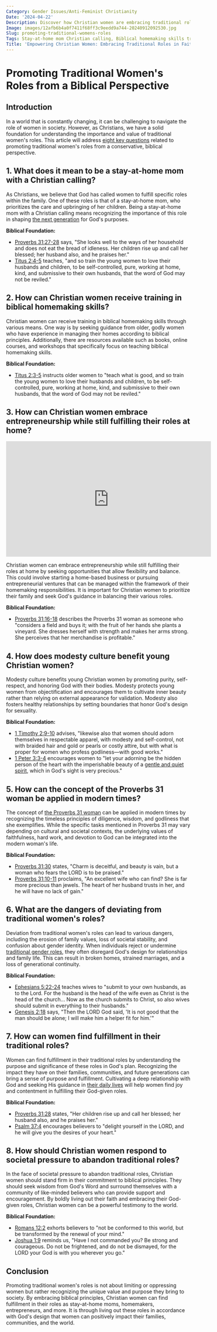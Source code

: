 ```yaml
---
Category: Gender Issues/Anti-Feminist Christianity
Date: '2024-04-22'
Description: Discover how Christian women are embracing traditional roles through Biblical teachings, homemaking skills, entrepreneurship, and modesty in today's society. Explore the modern application of Proverbs 31 woman ideals.
Image: images/12afb6b4a0f7411f68ff3c9eedd9a744-20240912092530.jpg
Slug: promoting-traditional-womens-roles
Tags: Stay-at-home mom Christian calling, Biblical homemaking skills training, Christian women entrepreneurship home, Modesty culture young Christian women, Proverbs 31 woman modern application
Title: 'Empowering Christian Women: Embracing Traditional Roles in Faith'
---
```


# Promoting Traditional Women's Roles from a Biblical Perspective

## Introduction

In a world that is constantly changing, it can be challenging to navigate the role of women in society. However, as Christians, we have a solid foundation for understanding the importance and value of traditional women's roles. This article will address [eight key questions](/resisting-secular-influence) related to promoting traditional women's roles from a conservative, biblical perspective.

## 1. What does it mean to be a stay-at-home mom with a Christian calling?

As Christians, we believe that God has called women to fulfill specific roles within the family. One of these roles is that of a stay-at-home mom, who prioritizes the care and upbringing of her children. Being a stay-at-home mom with a Christian calling means recognizing the importance of this role in shaping [the next generation](/biblical-womanhood) for God's purposes.

**Biblical Foundation:** 
- [Proverbs 31:27-28](https://www.bibleref.com/Proverbs/31/Proverbs-31-27.html) says, "She looks well to the ways of her household and does not eat the bread of idleness. Her children rise up and call her blessed; her husband also, and he praises her."
- [Titus 2:4-5](https://www.bibleref.com/Titus/2/Titus-2-4.html) teaches, "and so train the young women to love their husbands and children, to be self-controlled, pure, working at home, kind, and submissive to their own husbands, that the word of God may not be reviled."

## 2. How can Christian women receive training in biblical homemaking skills?

Christian women can receive training in biblical homemaking skills through various means. One way is by seeking guidance from older, godly women who have experience in managing their homes according to biblical principles. Additionally, there are resources available such as books, online courses, and workshops that specifically focus on teaching biblical homemaking skills.

**Biblical Foundation:** 
- [Titus 2:3-5](https://www.bibleref.com/Titus/2/Titus-2-3.html) instructs older women to "teach what is good, and so train the young women to love their husbands and children, to be self-controlled, pure, working at home, kind, and submissive to their own husbands, that the word of God may not be reviled."

## 3. How can Christian women embrace entrepreneurship while still fulfilling their roles at home?


<iframe width="560" height="315" src="https://www.youtube.com/embed/DP_LkBfJLuU" frameborder="0" allow="autoplay; encrypted-media" allowfullscreen></iframe>


Christian women can embrace entrepreneurship while still fulfilling their roles at home by seeking opportunities that allow flexibility and balance. This could involve starting a home-based business or pursuing entrepreneurial ventures that can be managed within the framework of their homemaking responsibilities. It is important for Christian women to prioritize their family and seek God's guidance in balancing their various roles.

**Biblical Foundation:** 
- [Proverbs 31:16-18](https://www.bibleref.com/Proverbs/31/Proverbs-31-16.html) describes the Proverbs 31 woman as someone who "considers a field and buys it; with the fruit of her hands she plants a vineyard. She dresses herself with strength and makes her arms strong. She perceives that her merchandise is profitable."

## 4. How does modesty culture benefit young Christian women?

Modesty culture benefits young Christian women by promoting purity, self-respect, and honoring God with their bodies. Modesty protects young women from objectification and encourages them to cultivate inner beauty rather than relying on external appearance for validation. Modesty also fosters healthy relationships by setting boundaries that honor God's design for sexuality.

**Biblical Foundation:** 
- [1 Timothy 2:9-10](https://www.bibleref.com/1-Timothy/2/1-Timothy-2-9.html) advises, "likewise also that women should adorn themselves in respectable apparel, with modesty and self-control, not with braided hair and gold or pearls or costly attire, but with what is proper for women who profess godliness—with good works."
- [1 Peter 3:3-4](https://www.bibleref.com/1-Peter/3/1-Peter-3-3.html) encourages women to "let your adorning be the hidden person of the heart with the imperishable beauty of a [gentle and quiet spirit](/biblical-womanhood), which in God's sight is very precious."

## 5. How can the concept of the Proverbs 31 woman be applied in modern times?

The concept of [the Proverbs 31 woman](/homemaking-emphasis) can be applied in modern times by recognizing the timeless principles of diligence, wisdom, and godliness that she exemplifies. While the specific tasks mentioned in Proverbs 31 may vary depending on cultural and societal contexts, the underlying values of faithfulness, hard work, and devotion to God can be integrated into the modern woman's life.

**Biblical Foundation:** 
- [Proverbs 31:30](https://www.bibleref.com/Proverbs/31/Proverbs-31-30.html) states, "Charm is deceitful, and beauty is vain, but a woman who fears the LORD is to be praised."
- [Proverbs 31:10-11](https://www.bibleref.com/Proverbs/31/Proverbs-31-10.html) proclaims, "An excellent wife who can find? She is far more precious than jewels. The heart of her husband trusts in her, and he will have no lack of gain."

## 6. What are the dangers of deviating from traditional women's roles?

Deviation from traditional women's roles can lead to various dangers, including the erosion of family values, loss of societal stability, and confusion about gender identity. When individuals reject or undermine [traditional gender roles](/challenging-feminism), they often disregard God's design for relationships and family life. This can result in broken homes, strained marriages, and a loss of generational continuity.

**Biblical Foundation:** 
- [Ephesians 5:22-24](https://www.bibleref.com/Ephesians/5/Ephesians-5-22.html) teaches wives to "submit to your own husbands, as to the Lord. For the husband is the head of the wife even as Christ is the head of the church... Now as the church submits to Christ, so also wives should submit in everything to their husbands."
- [Genesis 2:18](https://www.bibleref.com/Genesis/2/Genesis-2-18.html) says, "Then the LORD God said, 'It is not good that the man should be alone; I will make him a helper fit for him.'"

## 7. How can women find fulfillment in their traditional roles?

Women can find fulfillment in their traditional roles by understanding the purpose and significance of these roles in God's plan. Recognizing the impact they have on their families, communities, and future generations can bring a sense of purpose and fulfillment. Cultivating a deep relationship with God and seeking His guidance in [their daily lives](/biblical-marriage-hierarchy) will help women find joy and contentment in fulfilling their God-given roles.

**Biblical Foundation:** 
- [Proverbs 31:28](https://www.bibleref.com/Proverbs/31/Proverbs-31-28.html) states, "Her children rise up and call her blessed; her husband also, and he praises her."
- [Psalm 37:4](https://www.bibleref.com/Psalm/37/Psalm-37-4.html) encourages believers to "delight yourself in the LORD, and he will give you the desires of your heart."

## 8. How should Christian women respond to societal pressure to abandon traditional roles?

In the face of societal pressure to abandon traditional roles, Christian women should stand firm in their commitment to biblical principles. They should seek wisdom from God's Word and surround themselves with a community of like-minded believers who can provide support and encouragement. By boldly living out their faith and embracing their God-given roles, Christian women can be a powerful testimony to the world.

**Biblical Foundation:** 
- [Romans 12:2](https://www.bibleref.com/Romans/12/Romans-12-2.html) exhorts believers to "not be conformed to this world, but be transformed by the renewal of your mind."
- [Joshua 1:9](https://www.bibleref.com/Joshua/1/Joshua-1-9.html) reminds us, "Have I not commanded you? Be strong and courageous. Do not be frightened, and do not be dismayed, for the LORD your God is with you wherever you go."

## Conclusion

Promoting traditional women's roles is not about limiting or oppressing women but rather recognizing the unique value and purpose they bring to society. By embracing biblical principles, Christian women can find fulfillment in their roles as stay-at-home moms, homemakers, entrepreneurs, and more. It is through living out these roles in accordance with God's design that women can positively impact their families, communities, and the world.